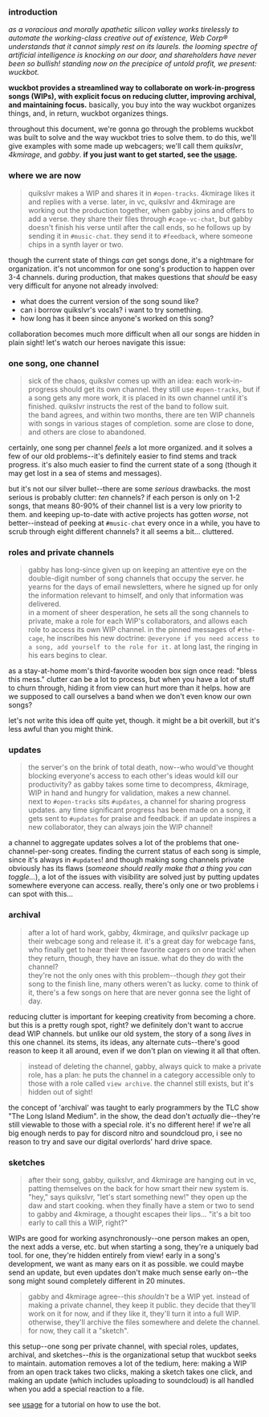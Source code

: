 ### introduction
*as a voracious and morally apathetic silicon valley works tirelessly to
automate the working-class creative out of existence, Web Corp® understands
that it cannot simply rest on its laurels. the looming spectre of artificial
intelligence is knocking on our door, and shareholders have never been so
bullish! standing now on the precipice of untold profit, we present: wuckbot.*

**wuckbot provides a streamlined way to collaborate on work-in-progress songs
(WIPs), with explicit focus on reducing clutter, improving archival, and
maintaining focus.** basically, you buy into the way wuckbot organizes things,
and, in return, wuckbot organizes things.

throughout this document, we're gonna go through the problems wuckbot was built
to solve and the way wuckbot tries to solve them. to do this, we'll give
examples with some made up webcagers; we'll call them *quikslvr*, *4kmirage*,
and *gabby*. **if you just want to get started, see the [usage](USAGE.md).**
### where we are now
> quikslvr makes a WIP and shares it in `#open-tracks`. 4kmirage likes it and
> replies with a verse. later, in vc, quikslvr and 4kmirage are working out
> the production together, when gabby joins and offers to add a verse. they
> share their files through `#cage-vc-chat`, but gabby doesn't finish his verse
> until after the call ends, so he follows up by sending it in `#music-chat`.
> they send it to `#feedback`, where someone chips in a synth layer or two.

though the current state of things *can* get songs done, it's a nightmare for
organization. it's not uncommon for one song's production to happen over 3-4
channels. during production, that makes questions that *should* be easy very
difficult for anyone not already involved:
- what does the current version of the song sound like?
- can i borrow quikslvr's vocals? i want to try something.
- how long has it been since anyone's worked on this song?

collaboration becomes much more difficult when all our songs are hidden in
plain sight! let's watch our heroes navigate this issue:
### one song, one channel
> sick of the chaos, quikslvr comes up with an idea: each work-in-progress
> should get its own channel. they still use `#open-tracks`, but if a song gets
> any more work, it is placed in its own channel until it's finished. quikslvr
> instructs the rest of the band to follow suit.  
> the band agrees, and within two months, there are ten WIP channels with songs
> in various stages of completion. some are close to done, and others are close
> to abandoned.

certainly, one song per channel *feels* a lot more organized. and it solves a
few of our old problems--it's definitely easier to find stems and track
progress. it's also much easier to find the current state of a song (though it
may get lost in a sea of stems and messages).

but it's not our silver bullet--there are some *serious* drawbacks. the most
serious is probably clutter: *ten* channels? if each person is only on 1-2
songs, that means 80-90% of their channel list is a very low priority to them.
and keeping up-to-date with active projects has gotten *worse*, not
better--instead of peeking at `#music-chat` every once in a while, you have to
scrub through eight different channels? it all seems a bit... cluttered.

### roles and private channels
> gabby has long-since given up on keeping an attentive eye on the double-digit
> number of song channels that occupy the server. he yearns for the days of
> email newsletters, where he signed up for only the information relevant to
> himself, and only that information was delivered.  
> in a moment of sheer desperation, he sets all the song channels to private,
> make a role for each WIP's collaborators, and allows each role to access its own WIP channel.
> in the pinned messages of `#the-cage`, he inscribes his new doctrine:
> `@everyone if you need access to a song, add yourself to the role for it.`
> at long last, the ringing in his ears begins to clear.

as a stay-at-home mom's third-favorite wooden box sign once read: "bless this
mess." clutter can be a lot to process, but when you have a lot of stuff to
churn through, hiding it from view can hurt more than it helps. how are we
supposed to call ourselves a band when we don't even know our own songs?

let's not write this idea off quite yet, though. it might be a bit overkill,
but it's less awful than you might think.
### updates
> the server's on the brink of total death, now--who would've thought blocking
> everyone's access to each other's ideas would kill our productivity? as
> gabby takes some time to decompress, 4kmirage, WIP in hand and hungry for
> validation, makes a new channel.  
> next to `#open-tracks` sits `#updates`, a channel for sharing progress
> updates. any time significant progress has been made on a song, it gets sent
> to `#updates` for praise and feedback. if an update inspires a new
> collaborator, they can always join the WIP channel!

a channel to aggregate updates solves a lot of the problems that
one-channel-per-song creates. finding the current status of each song is
simple, since it's always in `#updates`! and though making song channels
private obviously has its flaws (*someone should really make that a thing you
can toggle...*), a lot of the issues with visibility are solved just by putting
updates somewhere everyone can access. really, there's only one or two problems
i can spot with this...
### archival
> after a lot of hard work, gabby, 4kmirage, and quikslvr package up their
> webcage song and release it. it's a great day for webcage fans, who finally
> get to hear their three favorite cagers on one track! when they return,
> though, they have an issue. what do they do with the channel?  
> they're not the only ones with this problem--though *they* got their song to
> the finish line, many others weren't as lucky. come to think of it, there's a
> few songs on here that are never gonna see the light of day.

reducing clutter is important for keeping creativity from becoming a chore. but
this is a pretty rough spot, right? we definitely don't want to accrue dead WIP
channels. but unlike our old system, the story of a song *lives* in this one
channel. its stems, its ideas, any alternate cuts--there's good reason to keep
it all around, even if we don't plan on viewing it all that often.

> instead of deleting the channel, gabby, always quick to make a private role,
> has a plan: he puts the channel in a category accessible only to those with
> a role called `view archive`. the channel still exists, but it's hidden out
> of sight!

the concept of 'archival' was taught to early programmers by the TLC show
"The Long Island Medium". in the show, the dead don't *actually* die--they're
still viewable to those with a special role. it's no different here! if we're
all big enough nerds to pay for discord nitro and soundcloud pro, i see no
reason to try and save our digital overlords' hard drive space.
### sketches
> after their song, gabby, quikslvr, and 4kmirage are hanging out in vc,
> patting themselves on the back for how smart their new system is. "hey," says
> quikslvr, "let's start something new!" they open up the daw and start
> cooking. when they finally have a stem or two to send to gabby and 4kmirage,
> a thought escapes their lips... "it's a bit too early to call this a WIP,
> right?"

WIPs are good for working asynchronously--one person makes an open, the next
adds a verse, etc. but when starting a song, they're a uniquely bad tool. for
one, they're hidden entirely from view! early in a song's development, we want
as many ears on it as possible. we could maybe send an update, but even updates
don't make much sense early on--the song might sound completely different in 20
minutes.

> gabby and 4kmirage agree--this *shouldn't* be a WIP yet. instead of making a
> private channel, they keep it public. they decide that they'll work on it for
> now, and if they like it, they'll turn it into a full WIP. otherwise, they'll
> archive the files somewhere and delete the channel. for now, they call it
> a "sketch".

this setup--one song per private channel, with special roles, updates,
archival, and sketches--*this* is the organizational setup that wuckbot seeks
to maintain. automation removes a lot of the tedium, here: making a WIP from
an open track takes two clicks, making a sketch takes one click, and making an
update (which includes uploading to soundcloud) is all handled when you add a
special reaction to a file.

see [usage](USAGE.md) for a tutorial on how to use the bot.
